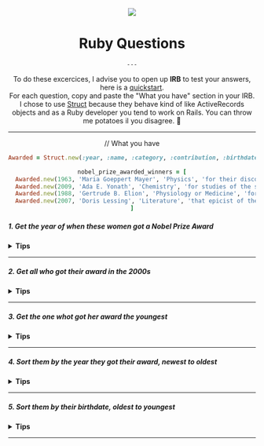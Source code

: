 <div align="center">
  <img src="https://img.icons8.com/office/80/000000/ruby-programming-language.png">
  
  <h1>Ruby Questions</h1>
  
    ---

  <span>To do these excercices, I advise you to open up **IRB** to test your answers, here is a [quickstart](https://www.ruby-lang.org/en/documentation/quickstart/).</span></br>
  <span>For each question, copy and paste the "What you have" section in your IRB.</span><br/>
  <span>I chose to use [Struct](https://www.leighhalliday.com/ruby-struct) because they behave kind of like ActiveRecords objects and as a Ruby developer you tend to work on Rails. You can throw me potatoes il you disagree. :potato:</span>

---


// What you have
```ruby
Awarded = Struct.new(:year, :name, :category, :contribution, :birthdate)

nobel_prize_awarded_winners = [
  Awarded.new(1963, 'Maria Goeppert Mayer', 'Physics', 'for their discoveries concerning nuclear shell structure', 1906),
  Awarded.new(2009, 'Ada E. Yonath', 'Chemistry', 'for studies of the structure and function of the ribosome', 1939),
  Awarded.new(1988, 'Gertrude B. Elion', 'Physiology or Medicine', 'for their discoveries of important principles for drug treatment', 1918),
  Awarded.new(2007, 'Doris Lessing', 'Literature', 'that epicist of the female experience, who with scepticism, fire and visionary power has subjected a divided civilisation to scrutiny', 1919)
]
```
  
 </div>

##### 1. Get the year of when these women got a Nobel Prize Award

<details><summary><b>Tips</b></summary>
  <p>
    <strong>Map</strong> method, here is a <a href="https://www.rubyguides.com/2018/10/ruby-map-method/">tutorial</a>.
  </p>

  <details><summary><b>Answer</b></summary>
  <p>

```ruby
nobel_prize_awarded_winners.map { |awarded| awarded.year }
```


  </p>
  </details>
</details>

---


##### 2. Get all who got their award in the 2000s


<details><summary><b>Tips</b></summary>
  <p>
    <strong>Map</strong> method, here is a <a href="https://www.rubyguides.com/2018/10/ruby-map-method/">tutorial</a>.
  </p>

  <details><summary><b>Answer</b></summary>
  <p>

```ruby
nobel_prize_awarded_winners.map { |awarded| awarded.year > 2000 }

```


  </p>
  </details>
</details>

---


##### 3. Get the one whot got her award the youngest


<details><summary><b>Tips</b></summary>
  <p>
    <strong>Inject</strong> method, here is a <a href="https://www.rubyguides.com/2018/10/ruby-map-method/">tutorial</a>.
  </p>

  <details><summary><b>Answer</b></summary>
  <p>

```ruby
nobel_prize_awarded_winners.inject do |youngest, awarded|
   (awarded.year - awarded.birthdate) > (youngest.year - youngest.birthdate) ? youngest : awarded
end

```

  </p>
  </details>
</details>

---

##### 4. Sort them by the year they got their award, newest to oldest


<details><summary><b>Tips</b></summary>
  <p>
    <strong>Sort</strong> method, here are some <a href="https://apidock.com/ruby/Array/sort">examples</a>.
  </p>

  <details><summary><b>Answer</b></summary>
  <p>

```ruby
nobel_prize_awarded_winners.sort { |a, b| b.year <=> a.year }

```

  </p>
  </details>
</details>

---

##### 5. Sort them by their birthdate, oldest to youngest


<details><summary><b>Tips</b></summary>
  <p>
    <strong>Sort</strong> method, here are some <a href="https://apidock.com/ruby/Array/sort">examples</a>.
  </p>

  <details><summary><b>Answer</b></summary>
  <p>

```ruby
nobel_prize_awarded_winners.sort { |a, b| a.birthdate <=> b.birthdate }

```

  </p>
  </details>
</details>

---
